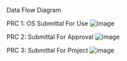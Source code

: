 Data Flow Diagram




PRC 1: OS Submittal For Use
![image](https://cloud.githubusercontent.com/assets/14811911/10433125/591f8d7c-70d5-11e5-95d4-d466ebc8ecb1.png)


PRC 2: Submittal For Approval
![image](https://cloud.githubusercontent.com/assets/14626151/10350136/e70d73e6-6d07-11e5-845a-901eecdcb385.png)


PRC 3: Submittal For Project
![image](https://cloud.githubusercontent.com/assets/14626151/10350255/9438a7d4-6d08-11e5-9470-f789060ebf07.png)

